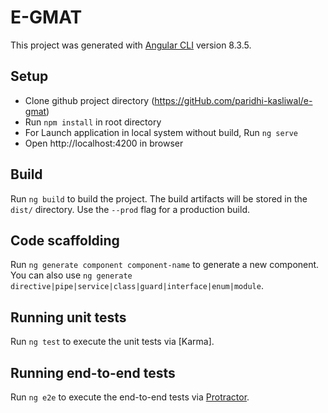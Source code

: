 # E-GMAT

This project was generated with [Angular CLI](https://github.com/angular/angular-cli) version 8.3.5.

## Setup

* Clone github project directory (https://gitHub.com/paridhi-kasliwal/e-gmat)
* Run `npm install` in root directory
* For Launch application in local system without build, Run `ng serve`
* Open http://localhost:4200 in browser

## Build

Run `ng build` to build the project. The build artifacts will be stored in the `dist/` directory. Use the `--prod` flag for a production build.

## Code scaffolding

Run `ng generate component component-name` to generate a new component. You can also use `ng generate directive|pipe|service|class|guard|interface|enum|module`.


## Running unit tests

Run `ng test` to execute the unit tests via [Karma].

## Running end-to-end tests

Run `ng e2e` to execute the end-to-end tests via [Protractor](http://www.protractortest.org/).


